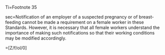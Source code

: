 Ti=Footnote 35

sec=Notification of an employer of a suspected pregnancy or of breast-feeding cannot be made a requirement on a female worker in these Standards. However, it is necessary that all female workers understand the importance of making such notifications so that their working conditions may be modified accordingly.

=[Z/f/ol/0]
